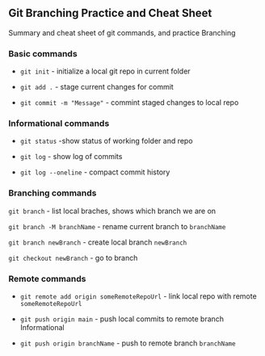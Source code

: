 ## Git Branching Practice and Cheat Sheet

Summary and cheat sheet of git commands, and practice Branching

### Basic commands

* `git init` - initialize a local git repo in current folder

* `git add .` - stage current changes for commit

* `git commit -m "Message"` - commint staged changes to local repo


### Informational commands

* `git status` -show status of working folder and repo

* `git log` - show log of commits

* `git log --oneline` - compact commit history

### Branching commands
`git branch` - list local braches, shows which branch we are on

`git branch -M branchName` - rename current branch to `branchName`

`git branch newBranch` - create local branch `newBranch`

`git checkout newBranch` - go to branch

### Remote commands

* `git remote add origin someRemoteRepoUrl` - link local repo with remote `someRemoteRepoUrl`

* `git push origin main` - push local commits to remote branch Informational

* `git push origin branchName` - push to remote branch `branchName`
